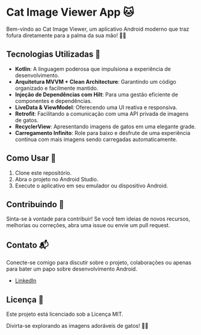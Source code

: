 # Cat Image Viewer App 🐱

Bem-vindo ao Cat Image Viewer, um aplicativo Android moderno que traz fofura diretamente para a palma da sua mão! 📱✨

## Tecnologias Utilizadas 🚀
- **Kotlin**: A linguagem poderosa que impulsiona a experiência de desenvolvimento.
- **Arquitetura MVVM + Clean Architecture**: Garantindo um código organizado e facilmente mantido.
- **Injeção de Dependências com Hilt**: Para uma gestão eficiente de componentes e dependências.
- **LiveData & ViewModel**: Oferecendo uma UI reativa e responsiva.
- **Retrofit**: Facilitando a comunicação com uma API privada de imagens de gatos.
- **RecyclerView**: Apresentando imagens de gatos em uma elegante grade.
- **Carregamento Infinito**: Role para baixo e desfrute de uma experiência contínua com mais imagens sendo carregadas automaticamente.

## Como Usar 🚀
1. Clone este repositório.
2. Abra o projeto no Android Studio.
3. Execute o aplicativo em seu emulador ou dispositivo Android.

## Contribuindo 🤝
Sinta-se à vontade para contribuir! Se você tem ideias de novos recursos, melhorias ou correções, abra uma issue ou envie um pull request.

## Contato 📬
Conecte-se comigo para discutir sobre o projeto, colaborações ou apenas para bater um papo sobre desenvolvimento Android.
- [LinkedIn](https://www.linkedin.com/in/francisco-nunes-dev-android/)

## Licença 📄
Este projeto está licenciado sob a Licença MIT.

Divirta-se explorando as imagens adoráveis de gatos! 🐾😺
